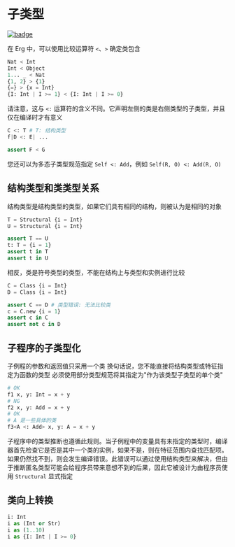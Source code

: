 # 子类型

[![badge](https://img.shields.io/endpoint.svg?url=https%3A%2F%2Fgezf7g7pd5.execute-api.ap-northeast-1.amazonaws.com%2Fdefault%2Fsource_up_to_date%3Fowner%3Derg-lang%26repos%3Derg%26ref%3Dmain%26path%3Ddoc/EN/syntax/type/16_subtyping.md%26commit_hash%3Db713e6f5cf9570255ccf44d14166cb2a9984f55a)](https://gezf7g7pd5.execute-api.ap-northeast-1.amazonaws.com/default/source_up_to_date?owner=erg-lang&repos=erg&ref=main&path=doc/EN/syntax/type/16_subtyping.md&commit_hash=b713e6f5cf9570255ccf44d14166cb2a9984f55a)

在 Erg 中，可以使用比较运算符 `<`、`>` 确定类包含

```python
Nat < Int
Int < Object
1... _ < Nat
{1, 2} > {1}
{=} > {x = Int}
{I: Int | I >= 1} < {I: Int | I >= 0}
```

请注意，这与 `<:` 运算符的含义不同。它声明左侧的类是右侧类型的子类型，并且仅在编译时才有意义

```python
C <: T # T: 结构类型
f|D <: E| ...

assert F < G
```

您还可以为多态子类型规范指定 `Self <: Add`，例如 `Self(R, O) <: Add(R, O)`

## 结构类型和类类型关系

结构类型是结构类型的类型，如果它们具有相同的结构，则被认为是相同的对象

```python
T = Structural {i = Int}
U = Structural {i = Int}

assert T == U
t: T = {i = 1}
assert t in T
assert t in U
```

相反，类是符号类型的类型，不能在结构上与类型和实例进行比较

```python
C = Class {i = Int}
D = Class {i = Int}

assert C == D # 类型错误: 无法比较类
c = C.new {i = 1}
assert c in C
assert not c in D
```

## 子程序的子类型化

子例程的参数和返回值只采用一个类
换句话说，您不能直接将结构类型或特征指定为函数的类型
必须使用部分类型规范将其指定为"作为该类型子类型的单个类"

```python
# OK
f1 x, y: Int = x + y
# NG
f2 x, y: Add = x + y
# OK
# A 是一些具体的类
f3<A <: Add> x, y: A = x + y
```

子程序中的类型推断也遵循此规则。当子例程中的变量具有未指定的类型时，编译器首先检查它是否是其中一个类的实例，如果不是，则在特征范围内查找匹配项。如果仍然找不到，则会发生编译错误。此错误可以通过使用结构类型来解决，但由于推断匿名类型可能会给程序员带来意想不到的后果，因此它被设计为由程序员使用 `Structural` 显式指定

## 类向上转换

```python
i: Int
i as (Int or Str)
i as (1..10)
i as {I: Int | I >= 0}
```
